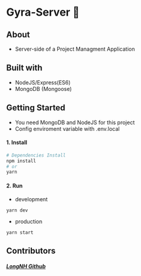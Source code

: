 # Gyra-Server 🎯

## About

- Server-side of a Project Managment Application

## Built with

- NodeJS/Express(ES6)
- MongoDB (Mongoose)

## Getting Started

- You need MongoDB and NodeJS for this project
- Config enviroment variable with .env.local

#### 1. Install

```bash
# Dependencies Install
npm install
# or
yarn
```

#### 2. Run

- development

```
yarn dev
```

- production

```
yarn start
```

## Contributors

##### [LongNH Github](https://github.com/gywreb)
